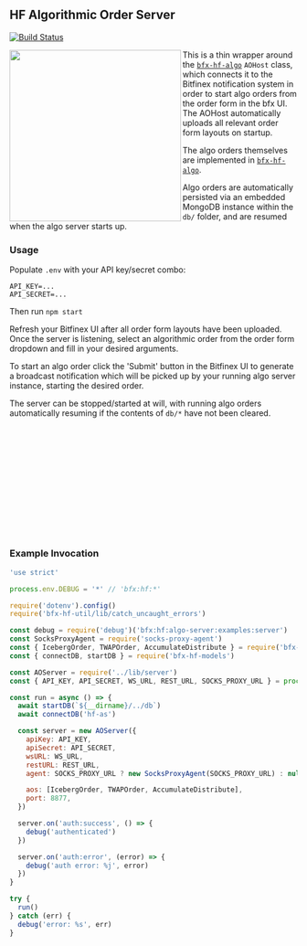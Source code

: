 ## HF Algorithmic Order Server

[![Build Status](https://travis-ci.org/bitfinexcom/bfx-hf-algo-server.svg?branch=master)](https://travis-ci.org/bitfinexcom/bfx-hf-algo-server)

<img src="https://github.com/bitfinexcom/bfx-hf-algo-server/raw/master/res/ad_screenshot.png" width="300" align="left" />

This is a thin wrapper around the [`bfx-hf-algo`](https://github.com/bitfinexcom/bfx-hf-algo) `AOHost` class, which connects it to the Bitfinex notification system in order to start algo orders from the order form in the bfx UI. The AOHost automatically uploads all relevant order form layouts on startup.

The algo orders themselves are implemented in [`bfx-hf-algo`](https://github.com/bitfinexcom/bfx-hf-algo).

Algo orders are automatically persisted via an embedded MongoDB instance within the `db/` folder, and are resumed when the algo server starts up.

### Usage

Populate `.env` with your API key/secret combo:
```
API_KEY=...
API_SECRET=...
```

Then run `npm start`

Refresh your Bitfinex UI after all order form layouts have been uploaded. Once the server is listening, select an algorithmic order from the order form dropdown and fill in your desired arguments.

To start an algo order click the 'Submit' button in the Bitfinex UI to generate a broadcast notification which will be picked up by your running algo server instance, starting the desired order.

The server can be stopped/started at will, with running algo orders automatically resuming if the contents of `db/*` have not been cleared.<br />

<br /><br /><br /><br /><br /><br /><br />
---

### Example Invocation

```js
'use strict'

process.env.DEBUG = '*' // 'bfx:hf:*'

require('dotenv').config()
require('bfx-hf-util/lib/catch_uncaught_errors')

const debug = require('debug')('bfx:hf:algo-server:examples:server')
const SocksProxyAgent = require('socks-proxy-agent')
const { IcebergOrder, TWAPOrder, AccumulateDistribute } = require('bfx-hf-algo')
const { connectDB, startDB } = require('bfx-hf-models')

const AOServer = require('../lib/server')
const { API_KEY, API_SECRET, WS_URL, REST_URL, SOCKS_PROXY_URL } = process.env

const run = async () => {
  await startDB(`${__dirname}/../db`)
  await connectDB('hf-as')

  const server = new AOServer({
    apiKey: API_KEY,
    apiSecret: API_SECRET,
    wsURL: WS_URL,
    restURL: REST_URL,
    agent: SOCKS_PROXY_URL ? new SocksProxyAgent(SOCKS_PROXY_URL) : null,

    aos: [IcebergOrder, TWAPOrder, AccumulateDistribute],
    port: 8877,
  })

  server.on('auth:success', () => {
    debug('authenticated')
  })

  server.on('auth:error', (error) => {
    debug('auth error: %j', error)
  })
}

try {
  run()
} catch (err) {
  debug('error: %s', err)
}
```
